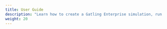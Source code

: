```yaml
---
title: User Guide
description: "Learn how to create a Gatling Enterprise simulation, run it and analyze the results."
weight: 20
---
```

